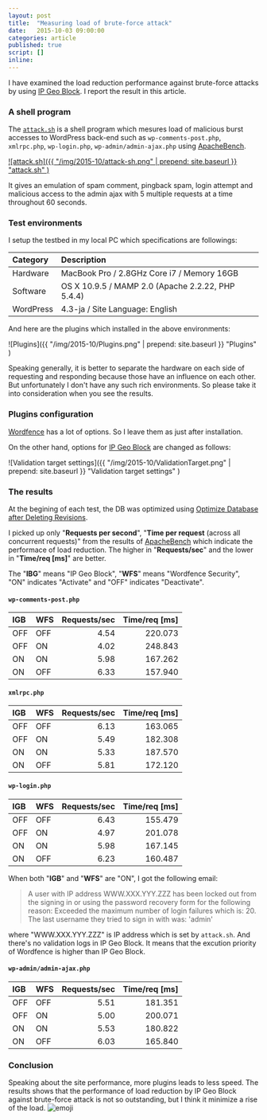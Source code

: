 ```yaml
---
layout: post
title:  "Measuring load of brute-force attack"
date:   2015-10-03 09:00:00
categories: article
published: true
script: []
inline:
---
```


I have examined the load reduction performance against brute-force attacks by 
using [IP Geo Block][IP-Geo-Block]. I report the result in this article.

<!--more-->

### <span id="sec1">A shell program</span> ###

The [`attack.sh`][attack-sh] is a shell program which mesures load of malicious
burst accesses to WordPress back-end such as `wp-comments-post.php`, 
`xmlrpc.php`, `wp-login.php`, `wp-admin/admin-ajax.php` using 
[ApacheBench][ApacheBench].

[![attack.sh]({{ "/img/2015-10/attack-sh.png" | prepend: site.baseurl }}
  "attack.sh"
)][repository]

It gives an emulation of spam comment, pingback spam, login attempt and 
malicious access to the admin ajax with 5 multiple requests at a time 
throughout 60 seconds.

### <span id="sec2">Test environments</span> ###

I setup the testbed in my local PC which specifications are followings:

| Category      | Description                                       |
|:--------------|:--------------------------------------------------|
| Hardware      | MacBook Pro / 2.8GHz Core i7 / Memory 16GB        |
| Software      | OS X 10.9.5 / MAMP 2.0 (Apache 2.2.22, PHP 5.4.4) |
| WordPress     | 4.3-ja / Site Language: English                   |

And here are the plugins which installed in the above environments:

![Plugins]({{ "/img/2015-10/Plugins.png" | prepend: site.baseurl }}
 "Plugins"
)

Speaking generally, it is better to separate the hardware on each side of 
requesting and responding because those have an influence on each other.
But unfortunately I don't have any such rich environments. So please take it 
into consideration when you see the results.

### <span id="sec3">Plugins configuration</span> ###

[Wordfence][Wordfence] has a lot of options. So I leave them as just after 
installation.

On the other hand, options for [IP Geo Block][IP-Geo-Block] are changed as 
follows:

![Validation target settings]({{ "/img/2015-10/ValidationTarget.png" | prepend: site.baseurl }}
 "Validation target settings"
)

### <span id="sec4">The results</span> ###

At the begining of each test, the DB was optimized using 
[Optimize Database after Deleting Revisions][OptimizeDB].

I picked up only "**Requests per second**", "**Time per request** (across all 
concurrent requests)" from the results of [ApacheBench][ApacheBench] which 
indicate the performace of load reduction. The higher in "**Requests/sec**" 
and the lower in "**Time/req [ms]**" are better.

The "**IBG**" means "IP Geo Block", "**WFS**" means "Wordfence Security", "ON" 
indicates "Activate" and "OFF" indicates "Deactivate".

#### `wp-comments-post.php` ####

| IGB | WFS | Requests/sec | Time/req [ms] |
|:----|:----|-------------:|--------------:|
| OFF | OFF |         4.54 |       220.073 |
| OFF | ON  |         4.02 |       248.843 |
| ON  | ON  |         5.98 |       167.262 |
| ON  | OFF |         6.33 |       157.940 |


#### `xmlrpc.php` ####

| IGB | WFS | Requests/sec | Time/req [ms] |
|:----|:----|-------------:|--------------:|
| OFF | OFF |         6.13 |       163.065 |
| OFF | ON  |         5.49 |       182.308 |
| ON  | ON  |         5.33 |       187.570 |
| ON  | OFF |         5.81 |       172.120 |

#### `wp-login.php` ####

| IGB | WFS | Requests/sec | Time/req [ms] |
|:----|:----|-------------:|--------------:|
| OFF | OFF |         6.43 |       155.479 |
| OFF | ON  |         4.97 |       201.078 |
| ON  | ON  |         5.98 |       167.145 |
| ON  | OFF |         6.23 |       160.487 |

When both "**IGB**" and "**WFS**" are "ON", I got the following email:

> A user with IP address WWW.XXX.YYY.ZZZ has been locked out from the signing 
> in or using the password recovery form for the following reason: Exceeded 
> the maximum number of login failures which is: 20. The last username they 
> tried to sign in with was: 'admin'

where "WWW.XXX.YYY.ZZZ" is IP address which is set by `attack.sh`. And there's 
no validation logs in IP Geo Block. It means that the excution priority of 
Wordfence is higher than IP Geo Block.

#### `wp-admin/admin-ajax.php` ####

| IGB | WFS | Requests/sec | Time/req [ms] |
|:----|:----|-------------:|--------------:|
| OFF | OFF |         5.51 |       181.351 |
| OFF | ON  |         5.00 |       200.071 |
| ON  | ON  |         5.53 |       180.822 |
| ON  | OFF |         6.03 |       165.840 |

### <span id="sec5">Conclusion</span> ###

Speaking about the site performance, more plugins leads to less speed. The 
results shows that the performance of load reduction by IP Geo Block against 
brute-force attack is not so outstanding, but I think it minimize a rise of 
the load. <span class="emoji">
![emoji](https://assets-cdn.github.com/images/icons/emoji/unicode/2728.png)
</span>

[IP-Geo-Block]: https://wordpress.org/plugins/ip-geo-block/ "WordPress › IP Geo Block « WordPress Plugins"
[repository]:   https://github.com/tokkonopapa/WordPress-IP-Geo-Block/tree/master/test/bin "WordPress-IP-Geo-Block/test/bin at master"
[attack-sh]:    https://github.com/tokkonopapa/WordPress-IP-Geo-Block/blob/master/test/bin/attack.sh "WordPress-IP-Geo-Block/attack.sh at master"
[ApacheBench]:  http://httpd.apache.org/docs/current/programs/ab.html "ab - Apache HTTP server benchmarking tool"
[Testbed]:      https://en.wikipedia.org/wiki/Testbed "Testbed - Wikipedia, the free encyclopedia"
[Wordfence]:    https://www.wordfence.com/ "WordPress Security Plugin | Wordfence"
[OptimizeDB]:   https://wordpress.org/plugins/rvg-optimize-database/ "WordPress › Optimize Database after Deleting Revisions « WordPress Plugins"
